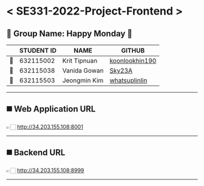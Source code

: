 # < SE331-2022-Project-Frontend >

## 🌻 Group Name: Happy Monday 🌻

| | STUDENT ID | NAME | GITHUB |
| - | - | - | - |
| 🐻 | 632115002 | Krit Tipnuan | [koonlookhin190](https://github.com/koonlookhin190) |
| 🐰 | 632115038 | Vanida Gowan | [Sky23A](https://github.com/Sky23A) |
| 🐤 | 632115503 | Jeongmin Kim | [whatsuplinlin](https://github.com/whatsuplinlin) |

---

## ◼️ Web Application URL

👉🏻 http://34.203.155.108:8001

---

## ◼️ Backend URL

👉🏻 http://34.203.155.108:8999

---
